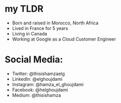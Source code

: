 # my TLDR 
- Born and raised in Morocco, North Africa 
- Lived in France for 5 years
- Living in Canada 
- Working at Google as a Cloud Customer Engineer

# Social Media:

- Twitter: @thisishamzaelg
- LinkedIn: @elghoujdami
- Instagram: @hamza_el_ghoujdami
- Facebook: @helghoujdami
- Medium: @thisishamza
